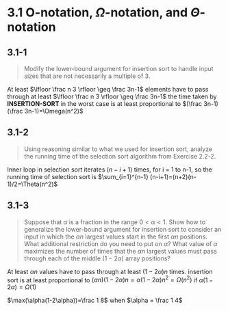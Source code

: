 # 3.1 O-notation, $\Omega$-notation, and $\Theta$-notation

## 3.1-1

> Modify the lower-bound argument for insertion sort to handle input sizes that are not necessarily a multiple of 3.

At least $\lfloor \frac n 3 \rfloor \geq \frac 3n-1$ elements have to pass through at least $\lfloor \frac n 3 \rfloor \geq \frac 3n-1$ the time taken by **INSERTION-SORT** in the worst case is at least proportional to $(\frac 3n-1)(\frac 3n-1)=\Omega(n^2)$

## 3.1-2

> Using reasoning similar to what we used for insertion sort, analyze the running time of the selection sort algorithm from Exercise 2.2-2.

Inner loop in selection sort iterates $(n-i+1)$ times, for i = 1 to n-1, so the running time of selection sort is $\sum_{i=1}^{n-1} (n-i+1)=(n+2)(n-1)/2=\Theta(n^2)$

## 3.1-3

> Suppose that $\alpha$ is a fraction in the range $0 < \alpha < 1$. Show how to generalize the lower-bound argument for insertion sort to consider an input in which the $\alpha n$ largest values start in the first $\alpha n$ positions. What additional restriction do you need to put on $\alpha$? What value of $\alpha$ maximizes the number of times that the $\alpha n$ largest values must pass through each of the middle $(1-2 \alpha)$ array positions?

At least $\alpha n$ values have to pass through at least $(1-2 \alpha)n$ times. insertion sort is at least proportional to $(\alpha n)(1-2 \alpha)n = \alpha(1-2\alpha)n^2 = \Omega(n^2)$ if $\alpha(1-2\alpha)=\Omega(1)$

$\max(\alpha(1-2\alpha))=\frac 1 8$ when $\alpha = \frac 1 4$
